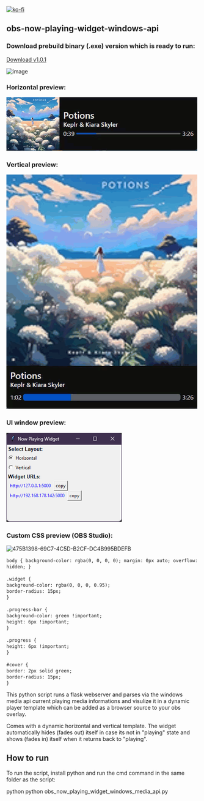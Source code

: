 [![ko-fi](https://ko-fi.com/img/githubbutton_sm.svg)](https://ko-fi.com/K3K314GUP)

## obs-now-playing-widget-windows-api

### Download prebuild binary (.exe) version which is ready to run:

[Download v1.0.1](https://github.com/Crypto90/obs-now-playing-widget-windows-api/releases/download/1.0.1/obs_now_playing_widget_windows_media_api_v1.0.1.zip)

<img width="398" height="306" alt="image" src="https://github.com/user-attachments/assets/9647b0bc-7760-4617-927c-bd5e6cb244c2" />


### Horizontal preview:

![til](./preview_horizontal.gif)

### Vertical preview:

![til](./preview_vertical.gif)


### UI window preview:

![til](./ui_preview.png)

### Custom CSS preview (OBS Studio):
![475B1398-69C7-4C5D-B2CF-DC4B995BDEFB](https://github.com/user-attachments/assets/198bbc66-9ba5-426b-9b70-5b1b0697aff6)
```
body { background-color: rgba(0, 0, 0, 0); margin: 0px auto; overflow: hidden; }

.widget {
background-color: rgba(0, 0, 0, 0.95);
border-radius: 15px;
}

.progress-bar {
background-color: green !important;
height: 6px !important;
}

.progress {
height: 6px !important;
}

#cover {
border: 2px solid green;
border-radius: 15px;
}
```

This python script runs a flask webserver and parses via the windows media api current playing media informations and visulize it in a dynamic player template which can be added as a browser source to your obs overlay.

Comes with a dynamic horizontal and vertical template.
The widget automatically hides (fades out) itself in case its not in "playing" state and shows (fades in) itself when it returns back to "playing".

## How to run
To run the script, install python and run the cmd command in the same folder as the script:

python python obs_now_playing_widget_windows_media_api.py
